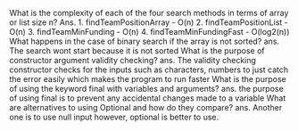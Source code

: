 What is the complexity of each of the four search methods in terms of array or list size n?
Ans. 1. findTeamPositionArray - O(n)
2. findTeamPositionList - O(n)
3. findTeamMinFunding - O(n)
4. findTeamMinFundingFast - O(log2(n))
What happens in the case of binary search if the array is not sorted?
ans. The search wont start because it is not sorted 
What is the purpose of constructor argument validity checking?
ans. The validity checking constructor checks for the inputs such as characters, numbers to just catch the error easily
which makes the program to run faster
What is the purpose of using the keyword final with variables and arguments?
ans. the purpose of using final is to prevent any accidental changes made to a variable
What are alternatives to using Optional and how do they compare?
ans. Another one is to use null input however, optional is better to use. 